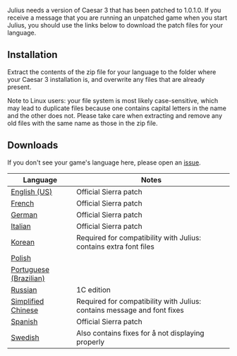Julius needs a version of Caesar 3 that has been patched to 1.0.1.0. If you receive a message that you are running an unpatched game when you start Julius, you should use the links below to download the patch files for your language.

## Installation

Extract the contents of the zip file for your language to the folder where your Caesar 3 installation is, and overwrite any files that are already present.

Note to Linux users: your file system is most likely case-sensitive, which may lead to duplicate files because one contains capital letters in the name and the other does not. Please take care when extracting and remove any old files with the same name as those in the zip file.

## Downloads

If you don't see your game's language here, please open an [issue](https://github.com/bvschaik/julius/issues).

| Language | Notes |
| -------- | ------|
| [English (US)](https://bintray.com/bvschaik/caesar3-patches/download_file?file_path=caesar3_update_english.zip) | Official Sierra patch |
| [French](https://bintray.com/bvschaik/caesar3-patches/download_file?file_path=caesar3_update_french.zip) | Official Sierra patch |
| [German](https://bintray.com/bvschaik/caesar3-patches/download_file?file_path=caesar3_update_german.zip) | Official Sierra patch |
| [Italian](https://bintray.com/bvschaik/caesar3-patches/download_file?file_path=caesar3_update_italian.zip) | Official Sierra patch |
| [Korean](https://bintray.com/bvschaik/caesar3-patches/download_file?file_path=caesar3_update_korean.zip) | Required for compatibility with Julius: contains extra font files |
| [Polish](https://bintray.com/bvschaik/caesar3-patches/download_file?file_path=caesar3_update_polish.zip) | |
| [Portuguese (Brazilian)](https://bintray.com/bvschaik/caesar3-patches/download_file?file_path=caesar3_update_portuguese_br.zip) | |
| [Russian](https://bintray.com/bvschaik/caesar3-patches/download_file?file_path=caesar3_update_russian.zip) | 1C edition |
| [Simplified Chinese](https://bintray.com/bvschaik/caesar3-patches/download_file?file_path=caesar3_update_simplified_chinese.zip) | Required for compatibility with Julius: contains message and font fixes |
| [Spanish](https://bintray.com/bvschaik/caesar3-patches/download_file?file_path=caesar3_update_spanish.zip) | Official Sierra patch |
| [Swedish](https://bintray.com/bvschaik/caesar3-patches/download_file?file_path=caesar3_update_swedish.zip) | Also contains fixes for å not displaying properly |

